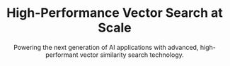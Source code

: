 ---
title: High-Performance Vector Search at Scale
subtitle: Powering the next generation of AI applications with advanced, high-performant vector similarity search technology.
startFree:
  text: Start Free
  url: https://cloud.qdrant.io/
learnMore:
  text: Learn More
  url: /documentation/
heroImageSources:
  - minWidth: 2881px
    srcset: /img/hero-home-illustration-x3.webp
    type: image/webp
  - minWidth: 2881px
    srcset: /img/hero-home-illustration-x3.png
    type: image/png
  - minWidth: 1441px
    srcset: /img/hero-home-illustration-x2.webp
    type: image/webp
  - minWidth: 1441px
    srcset: /img/hero-home-illustration-x2.png
    type: image/png
  - srcset: /img/hero-home-illustration-x1.webp
    type: image/webp
  - srcset: /img/hero-home-illustration-x1.png
    type: image/png
fallbackHeroImage:
  src: /img/hero-home-illustration-x1.png
  alt: 'Hero image: an astronaut looking at dark hole from the planet surface.'
customerStories:
  text: Qdrant Powers Thousands of Top AI Solutions.
#  textLink: Customer Stories
#  url: /
  
githubStars:
  stars: 18.1k
  logo: <svg width="24" height="25" viewBox="0 0 24 25" fill="none" xmlns="http://www.w3.org/2000/svg"><g clip-path="url(#clip0_1825_5122)"><path fill-rule="evenodd" clip-rule="evenodd" d="M12 0.800003C5.4 0.800003 0 6.2 0 12.8C0 18.1 3.4 22.6 8.2 24.2C8.8 24.3 9 23.9 9 23.6C9 23.3 9 22.6 9 21.6C5.7 22.3 5 20 5 20C4.5 18.6 3.7 18.2 3.7 18.2C2.5 17.5 3.7 17.5 3.7 17.5C4.9 17.6 5.5 18.7 5.5 18.7C6.6 20.5 8.3 20 9 19.7C9.1 18.9 9.4 18.4 9.8 18.1C7.1 17.8 4.3 16.8 4.3 12.2C4.3 10.9 4.8 9.8 5.5 9C5.5 8.6 5 7.4 5.7 5.8C5.7 5.8 6.7 5.5 9 7C10 6.7 11 6.6 12 6.6C13 6.6 14 6.7 15 7C17.3 5.4 18.3 5.8 18.3 5.8C19 7.5 18.5 8.7 18.4 9C19.2 9.8 19.6 10.9 19.6 12.2C19.6 16.8 16.8 17.8 14.1 18.1C14.5 18.5 14.9 19.2 14.9 20.3C14.9 21.9 14.9 23.2 14.9 23.6C14.9 23.9 15.1 24.3 15.7 24.2C20.5 22.6 23.9 18.1 23.9 12.8C24 6.2 18.6 0.800003 12 0.800003Z" fill="#E1E5F0"/></g><defs><clipPath id="clip0_1825_5122"><rect width="24" height="24" fill="white" transform="translate(0 0.5)"/></clipPath></defs></svg>
  starIcon: <svg width="14" height="15" viewBox="0 0 14 15" fill="none" xmlns="http://www.w3.org/2000/svg"><g clip-path="url(#clip0_1825_5127)"><path d="M13.2508 5.25913L9.47345 4.70963L7.78732 1.2875C7.7072 1.14966 7.5923 1.03526 7.4541 0.955747C7.31591 0.876231 7.15926 0.834381 6.99983 0.834381C6.84039 0.834381 6.68374 0.876231 6.54555 0.955747C6.40735 1.03526 6.29245 1.14966 6.21232 1.2875L4.5262 4.7105L0.748825 5.25913C0.587068 5.28233 0.435041 5.35036 0.309962 5.45552C0.184882 5.56068 0.0917505 5.69876 0.0411146 5.85413C-0.0095213 6.0095 -0.0156375 6.17594 0.0234587 6.33461C0.0625549 6.49328 0.145301 6.63782 0.262325 6.75188L2.99495 9.41625L2.35007 13.1788C2.3225 13.3397 2.3405 13.5051 2.40203 13.6563C2.46356 13.8075 2.56617 13.9385 2.69826 14.0345C2.83035 14.1304 2.98665 14.1875 3.14948 14.1993C3.31232 14.211 3.4752 14.177 3.6197 14.101L6.99983 12.3239L10.3782 14.0993C10.5227 14.1752 10.6856 14.2093 10.8484 14.1975C11.0113 14.1857 11.1675 14.1287 11.2996 14.0327C11.4317 13.9368 11.5343 13.8058 11.5959 13.6546C11.6574 13.5033 11.6754 13.3379 11.6478 13.177L11.0029 9.4145L13.7373 6.75188C13.8541 6.6379 13.9366 6.49356 13.9756 6.33515C14.0147 6.17674 14.0086 6.01057 13.9582 5.85541C13.9078 5.70025 13.815 5.56227 13.6903 5.45706C13.5656 5.35185 13.414 5.2836 13.2526 5.26L13.2508 5.25913Z" fill="#DC244C"/></g><defs><clipPath id="clip0_1825_5127"><rect width="14" height="14" fill="white" transform="translate(0 0.5)"/></clipPath></defs></svg>
  actionText: Star us
  actionUrl: https://github.com/qdrant/qdrant
sitemapExclude: true
---